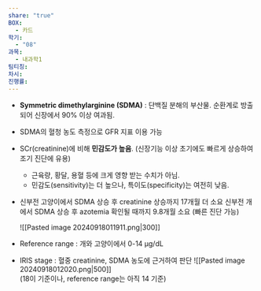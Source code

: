 ```yaml
---
share: "true"
BOX:
  - 카드
학기:
  - "08"
과목:
  - 내과학1
팀티칭: 
차시: 
진행률: 
---
```

- **Symmetric dimethylarginine (SDMA)** : 단백질 분해의 부산물. 순환계로 방출되어 신장에서 90% 이상 여과됨.
- SDMA의 혈청 농도 측정으로 GFR 지표 이용 가능
- SCr(creatinine)에 비해 **민감도가 높음**. (신장기능 이상 초기에도 빠르게 상승하여 조기 진단에 유용)
	- 근육량, 황달, 용혈 등에 크게 영향 받는 수치가 아님.
	- 민감도(sensitivity)는 더 높으나, 특이도(specificity)는 여전히 낮음.
- 신부전 고양이에서 SDMA 상승 후 creatinine 상승까지 17개월 더 소요
  신부전 개에서 SDMA 상승 후 azotemia 확인될 때까지 9.8개월 소요
  (빠른 진단 가능)
  
  ![[Pasted image 20240918011911.png|300]]
- Reference range : 개와 고양이에서 0-14 μg/dL
- IRIS stage : 혈중 creatinine, SDMA 농도에 근거하여 판단
  ![[Pasted image 20240918012020.png|500]]<br>  (18이 기준이나, reference range는 아직 14 기준)